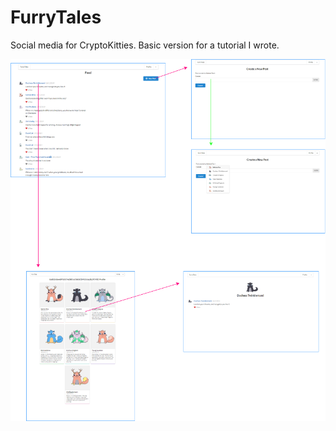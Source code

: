 # FurryTales
Social media for CryptoKitties. Basic version for a tutorial I wrote.

![workflow](ftworkflow.png)

